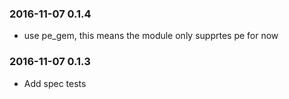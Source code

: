 ### 2016-11-07 0.1.4
* use pe_gem, this means the module only supprtes pe for now

### 2016-11-07 0.1.3
* Add spec tests

